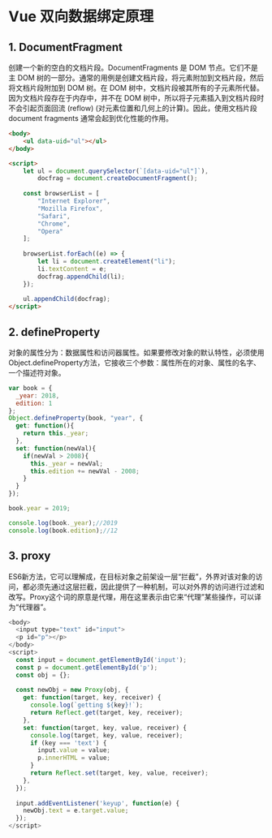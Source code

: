# Vue 双向数据绑定原理
## 1. DocumentFragment
创建一个新的空白的文档片段。DocumentFragments 是 DOM 节点。它们不是主 DOM 树的一部分。通常的用例是创建文档片段，将元素附加到文档片段，然后将文档片段附加到 DOM 树。在 DOM 树中，文档片段被其所有的子元素所代替。因为文档片段存在于内存中，并不在 DOM 树中，所以将子元素插入到文档片段时不会引起页面回流 (reflow) (对元素位置和几何上的计算)。因此，使用文档片段 document fragments 通常会起到优化性能的作用。

```html
<body>
    <ul data-uid="ul"></ul>
</body>

<script>
    let ul = document.querySelector(`[data-uid="ul"]`),
        docfrag = document.createDocumentFragment();
    
    const browserList = [
        "Internet Explorer", 
        "Mozilla Firefox", 
        "Safari", 
        "Chrome", 
        "Opera"
    ];
    
    browserList.forEach((e) => {
        let li = document.createElement("li");
        li.textContent = e;
        docfrag.appendChild(li);
    });
    
    ul.appendChild(docfrag);
</script>

```

## 2. defineProperty
对象的属性分为：数据属性和访问器属性。如果要修改对象的默认特性，必须使用Object.defineProperty方法，它接收三个参数：属性所在的对象、属性的名字、一个描述符对象。

```js
var book = {
  _year: 2018,
  edition: 1
};
Object.defineProperty(book, "year", {
  get: function(){
    return this._year;
  },
  set: function(newVal){
    if(newVal > 2008){
      this._year = newVal;
      this.edition += newVal - 2008;
    }
  }
});

book.year = 2019;

console.log(book._year);//2019
console.log(book.edition);//12
```

## 3. proxy
ES6新方法，它可以理解成，在目标对象之前架设一层“拦截”，外界对该对象的访问，都必须先通过这层拦截，因此提供了一种机制，可以对外界的访问进行过滤和改写。Proxy这个词的原意是代理，用在这里表示由它来“代理”某些操作，可以译为“代理器”。

```js
<body>
  <input type="text" id="input">
  <p id="p"></p>
</body>
<script>
  const input = document.getElementById('input');
  const p = document.getElementById('p');
  const obj = {};
  
  const newObj = new Proxy(obj, {
    get: function(target, key, receiver) {
      console.log(`getting ${key}!`);
      return Reflect.get(target, key, receiver);
    },
    set: function(target, key, value, receiver) {
      console.log(target, key, value, receiver);
      if (key === 'text') {
        input.value = value;
        p.innerHTML = value;
      }
      return Reflect.set(target, key, value, receiver);
    },
  });
  
  input.addEventListener('keyup', function(e) {
    newObj.text = e.target.value;
  });
</script>
```